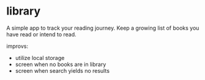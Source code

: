 # library

A simple app to track your reading journey. Keep a growing list of books you have read or intend to read.

improvs:

- utilize local storage
- screen when no books are in library
- screen when search yields no results
